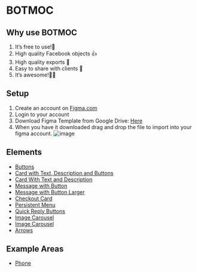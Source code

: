 # BOTMOC

## Why use BOTMOC
1. It’s free to use!🤑
2. High quality Facebook objects 👍
3. High quality exports 🔎
4. Easy to share with clients 💼
5. It’s awesome!🙂


## Setup
1. Create an account on [Figma.com](https://www.figma.com)
2. Login to your account
3. Download Figma Template from Google Drive: [Here](https://drive.google.com/file/d/17yWxaVbLujXeLdD-cBwczIytEcwO8Z5s/view?usp=sharing)
4. When you have it downloaded drag and drop the file to import into your figma account.
![image](https://user-images.githubusercontent.com/18271248/47381753-5b64c700-d6c6-11e8-95fe-d33cc920daed.png)


## Elements
- [Buttons](elements.md#buttons)
- [Card with Text, Description and Buttons](elements.md#card-with-text-description-and-buttons)
- [Card With Text and Description](elements.md#card-with-text-and-description)
- [Message with Button](elements.md#message-with-button)
- [Message with Button Larger](elements.md#message-with-button-larger)
- [Checkout Card](elements.md#checkout-card)
- [Persistent Menu](elements.md#persistent-menu)
- [Quick Reply Buttons](elements.md#quick-reply-buttons)
- [Image Carousel](elements.md#image-carousel)
- [Image Carousel](elements.md#video)
- [Arrows](elements.md#arrows)

## Example Areas
- [Phone](phoneMock.md#phone-area-example)













